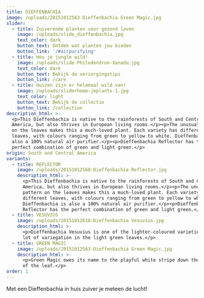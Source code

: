 ```yaml
---
title: DIEFFENBACHIA
image: /uploads/20151012563-Dieffenbachia Green Magic.jpg
slider:
  - title: Zuiverende planten voor gezond leven
    image: /uploads/slide_dieffenbachia.jpg
    text_color: dark
    button_text: Ontdek wat planten jou bieden
    button_link: '/#airpurifying'
  - title: Hou je jungle wild!
    image: /uploads/slide-Philodendron-Xanadu.jpg
    text_color: dark
    button_text: Bekijk de verzorgingstips
    button_link: /care
  - title: Huizen zijn er helemaal wild van!
    image: /uploads/sliderhome-jmplants-1.jpg
    text_color: light
    button_text: Bekijk de collectie
    button_link: /collection
description_html: >-
  <p>This Dieffenbachia is native to the rainforests of South and Central
  America, but also thrives in European living rooms.</p><p>The unusual pattern
  on the leaves makes this a much-loved plant. Each variety has different
  leaves, with colours ranging from green to yellow to white. Dieffenbachia is
  also a 100% natural air purifier.</p><p>Dieffenbachia Reflector has the
  perfect combination of green and light green.</p>
origin: South and Central America
variants:
  - title: REFLECTOR
    image: /uploads/20151012568-Dieffenbachia Reflector.jpg
    description_html: >-
      <p>This Dieffenbachia is native to the rainforests of South and Central
      America, but also thrives in European living rooms.</p><p>The unusual
      pattern on the leaves makes this a much-loved plant. Each variety has
      different leaves, with colours ranging from green to yellow to white.
      Dieffenbachia is also a 100% natural air purifier.</p><p>Dieffenbachia
      Reflector has the perfect combination of green and light green.</p>
  - title: VESUVIUS
    image: /uploads/20151012618-Dieffenbachia Vesuvius.jpg
    description_html: >-
      <p>Dieffenbachia Vesuvius is one of the lighter-coloured varieties, with a
      lot of variegation in the light green leaves.</p>
  - title: GREEN MAGIC
    image: /uploads/20151012563-Dieffenbachia Green Magic.jpg
    description_html: >-
      <p>Green Magic owes its name to the playful white stripe down the centre
      of the leaf.</p>
order: 1
---
```



Met een Dieffenbachia in huis zuiver je meteen de lucht!
